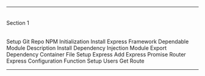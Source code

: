 ******************************************************************
######
Section 1
######
Setup Git Repo
NPM Initialization
Install Express Framework
Dependable Module Description
Install Dependency Injection Module
Export Dependency Container File
Setup Express
Add Express Promise Router
Express Configuration Function
Setup Users Get Route
*******************************************************************
